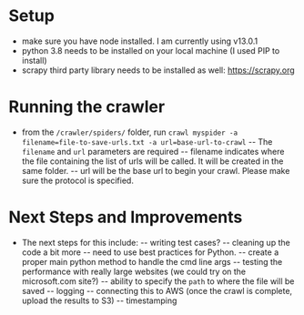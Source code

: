 # Setup

- make sure you have node installed. I am currently using v13.0.1
- python 3.8 needs to be installed on your local machine (I used PIP to install)
- scrapy third party library needs to be installed as well: https://scrapy.org

# Running the crawler

- from the `/crawler/spiders/` folder, run `crawl myspider -a filename=file-to-save-urls.txt -a url=base-url-to-crawl`
  -- The `filename` and `url` parameters are required
  -- filename indicates where the file containing the list of urls will be called. It will be created in the same folder.
  -- url will be the base url to begin your crawl. Please make sure the protocol is specified.

# Next Steps and Improvements

- The next steps for this include:
  -- writing test cases?
  -- cleaning up the code a bit more
  -- need to use best practices for Python.
  -- create a proper main python method to handle the cmd line args
  -- testing the performance with really large websites (we could try on the microsoft.com site?)
  -- ability to specify the `path` to where the file will be saved
  -- logging
  -- connecting this to AWS (once the crawl is complete, upload the results to S3)
  -- timestamping
